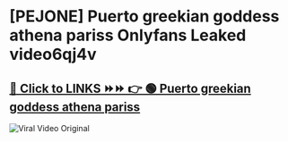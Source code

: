 
 # [PEJONE] Puerto greekian goddess athena pariss Onlyfans Leaked video6qj4v

## <h2><a href="https://clipsfans.com/Puerto_greekian_goddess_athena_pariss&ref=git">🔗 Click to LINKS ⏩⏩ 👉 🟢 Puerto greekian goddess athena pariss </a></h2>

<a href="https://clipsfans.com/Puerto_greekian_goddess_athena_pariss&ref=git" rel="nofollow" data-target="animated-image.originalLink"><img src="https://i.ibb.co.com/xMMVF88/686577567.gif" alt="Viral Video Original" style="max-width: 100%; display: inline-block;" data-target="animated-image.originalImage"></a>

